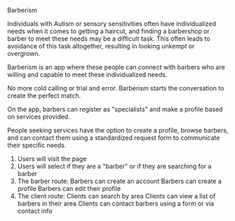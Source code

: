 Barberism

Individuals with Autism or sensory sensitivities often have individualized needs when it comes to getting a haircut, and finding a barbershop or barber to meet these needs may be a difficult task. This often leads to avoidance of this task altogether, resulting in looking unkempt or overgrown.

Barberism is an app where these people can connect with barbers who are willing and capable to meet these individualized needs.

No more cold calling or trial and error. Barberism starts the conversation to create the perfect match.

On the app, barbers can register as "specialists" and make a profile based on services provided.

People seeking services have the option to create a profile, browse barbers, and can contact them using a standardized request form to communicate their specific needs.

1. Users will visit the page
2. Users will select if they are a "barber" or if they are searching for a barber
3. The barber route:
   Barbers can create an account
   Barbers can create a profile
   Barbers can edit their profile
4. The client route:
   Clients can search by area
   Clients can view a list of barbers in their area
   Clients can contact barbers using a form or via contact info
